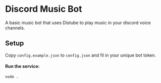 # Discord Music Bot
A basic music bot that uses Distube to play music in your discord voice channels.

## Setup
Copy ```config.example.json``` to ```config.json``` and fil in your unique bot token.

#### Run the service:
```node .```
